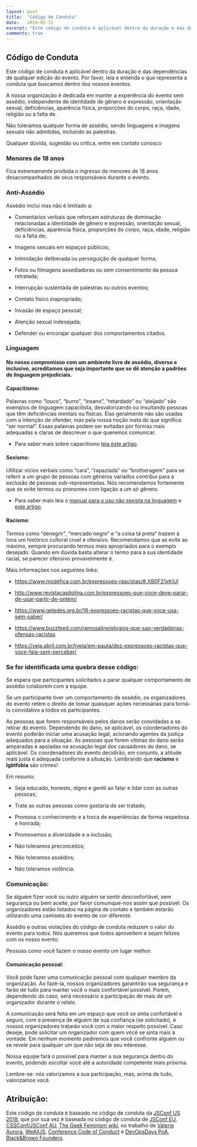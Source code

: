 ```yaml
---
layout: post
title:  "Código de Conduta"
date:   2019-05-31
excerpt: "Este código de conduta é aplicável dentro da duração e das dependências de qualquer edição do evento. Por favor, leia e entenda o que representa a conduta que buscamos dentro dos nossos eventos."
comments: true
---
```


## Código de Conduta
Este código de conduta é aplicável dentro da duração e das dependências de qualquer edição do evento. Por favor, leia e entenda o que representa a conduta que buscamos dentro dos nossos eventos.

A nossa organização é dedicada em manter a experiência do evento sem assédio, independente de identidade de gênero e expressão, orientação sexual, deficiências, aparência física, proporções do corpo, raça, idade, religião ou a falta de.

Não toleramos qualquer forma de assédio, sendo linguagens e imagens sexuais não admitidas, incluindo as palestras.

Qualquer dúvida, sugestão ou crítica, entre em contato conosco

### Menores de 18 anos
Fica extremamente proíbida o ingresso de menores de 18 anos desacompanhados de seus responsáveis durante o evento. 

### Anti-Assédio
Assédio inclui mas não é limitado a:

* Comentários verbais que reforçam estruturas de dominação relacionadas a identidade de gênero e expressão, orientação sexual, deficiências, aparência física, proporções do corpo, raça, idade, religião ou a falta de;

* Imagens sexuais em espaços públicos;

* Intimidação deliberada ou perseguição de qualquer forma;

* Fotos ou filmagens assediadoras ou sem consentimento da pessoa retratada;

* Interrupção sustentada de palestras ou outros eventos;

* Contato físico inapropriado;

* Invasão de espaço pessoal;

* Atenção sexual indesejada;

* Defender ou encorajar qualquer dos comportamentos citados.

### Linguagem
#### No nosso compromisso com um ambiente livre de assédio, diverso e inclusivo, acreditamos que seja importante que se dê atenção a padrões de linguagem prejudiciais.
#### Capacitismo: 
Palavras como “louco”, “burro”, “insano”, “retardado” ou “aleijado” são exemplos de linguagem capacitista, desvalorizando ou insultando pessoas que têm deficiências mentais ou físicas. Elas geralmente não são usadas com a intenção de ofender, mas pela nossa noção inata do que significa “ser normal”. Essas palavras podem ser evitadas por formas mais adequadas e claras de descrever o que queremos comunicar. 
* Para saber mais sobre capacitismo [leia este artigo](http://www.inclusive.org.br/arquivos/29958).

#### Sexismo: 
Utilizar vícios verbais como “cara”, “rapaziada” ou "brotheragem" para se referir a um grupo de pessoas com gêneros variados contribui para a exclusão de pessoas sub-representadas. Nós recomendamos fortemente que se evite termos ou pronomes com ligação a um só gênero.
* Para saber mais leia o [manual para o uso não sexista na linguagem](chrome-extension://oemmndcbldboiebfnladdacbdfmadadm/https://edisciplinas.usp.br/pluginfile.php/3034366/mod_resource/content/1/Manual%20para%20uso%20n%C3%A3o%20sexista%20da%20linguagem.pdf) e [este artigo](https://medium.com/coragem/adotando-a-linguagem-neutra-de-g%C3%AAnero-e509e6e4e06c).

#### Racismo:
Termos como “denegrir”, “mercado negro” e “a coisa tá preta” trazem à tona um histórico cultural cruel e ofensivo. Recomendamos que as evite ao máximo, sempre procurando termos mais apropriados para o exemplo desejado. Quando em dúvida basta alterar o termo para a sua identidade racial, se parecer ofensivo provavelmente é.

Mais informações nos seguintes links:

* https://www.modefica.com.br/expressoes-rascistas/#.XB0F21xKiUl

* http://www.revistacapitolina.com.br/expressoes-que-voce-deve-parar-de-usar-partir-de-ontem/

* https://www.geledes.org.br/18-expressoes-racistas-que-voce-usa-sem-saber/

* https://www.buzzfeed.com/ramosaline/elogios-que-sao-verdadeiras-ofensas-racistas

* https://veja.abril.com.br/tveja/em-pauta/dez-expressoes-racistas-que-voce-fala-sem-perceber/

### Se for identificada uma quebra desse código:
Se espera que participantes solicitados a parar qualquer comportamento de assédio colaborem com a equipe.

Se um participante tiver um comportamento de assédio, os organizadores do evento retém o direito de tomar quaisquer ações necessárias para torná-lo convidativo a todos os participantes.

As pessoas que forem responsáveis pelos danos serão convidadas a se retirar do evento. Dependendo do dano, se aplicável, os coordenadores do evento poderão iniciar uma acusação legal, acionando agentes da justiça adequados para a situação. As pessoas que forem vítimas do dano serão amparadas e apoiadas na acusação legal dos causadores do dano, se aplicável. Os coordenadores do evento decidirão, em conjunto, a atitude mais justa e adequada conforme a situação. Lembrando que **racismo** e **lgbtfobia** são crimes!

Em resumo:

* Seja educado, honesto, digno e gentil ao falar e lidar com as outras pessoas;

* Trate as outras pessoas como gostaria de ser tratado;

* Promova o conhecimento e a troca de experiências de forma respeitosa e honrada;

* Promovemos a diversidade e a inclusão;

* Não toleramos preconceitos;

* Não toleramos assédios;

* Não toleramos violência.

### Comunicação:
Se alguém fizer você ou outro alguém se sentir desconfortável, sem segurança ou bem aceite, por favor comunique-nos assim que possível. Os organizadores estão listados na página de contato e também estarão utilizando uma camiseta do evento de cor diferente.

Assédio e outras violações do código de conduta reduzem o valor do evento para todos. Nós queremos que todos aproveitem e sejam felizes com os nosso evento.

Pessoas como você fazem o nosso evento um lugar melhor.

#### Comunicação pessoal:
Você pode fazer uma comunicação pessoal com qualquer membro da organização. Ao fazê-la, nossos organizadores garantirão sua segurança e farão de tudo para manter você o mais confortável possível. Porém, dependendo do caso, será necessário a participação de mais de um organizador durante o relato.

A comunicação será feita em um espaço que você se sinta confortável e seguro, com a presença de alguém de sua confiança (se solicitado), e nossos organizadores tratarão você com o maior respeito possível. Caso deseje, pode solicitar um organizador com quem você se sinta mais à vontade. Em nenhum momento pediremos que você confronte alguém ou se revele para qualquer um que não seja de seu interesse.

Nossa equipe fará o possível para manter a sua segurança dentro do evento, podendo escoltar você até a autoridade competente mais próxima.

Lembre-se: nós valorizamos a sua participação, mas, acima de tudo, valorizamos você.

## Atribuição:
Este código de conduta é baseado no código de conduta da [JSConf US 2018](https://2018.jsconf.us/code-of-conduct/), que por sua vez é baseada no código de conduta de [JSConf EU](https://2018.jsconf.eu/), [CSSConf/JSConf AU](http://2018.jsconfau.com/), [The Geek Feminism wiki](https://geekfeminism.wikia.org/wiki/Conference_anti-harassment/Policy), no trabalho de [Valerie Aurora](https://frameshiftconsulting.com/code-of-conduct-training/), [WeAllJS](https://wealljs.org/code-of-conduct), [Conference Code of Conduct](https://wealljs.org/code-of-conduct) e [DevOpsDays PoA](https://devopsdays.org/events/2019-porto-alegre/conduct/), [Black&Brown Founders](https://blackandbrownfounders.com/code-of-conduct).

